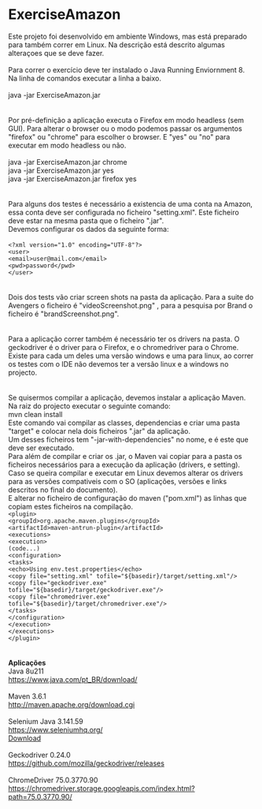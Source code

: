 # ExerciseAmazon

Este projeto foi desenvolvido em ambiente Windows, mas está preparado para também correr em Linux. Na descrição está 
descrito algumas alteraçoes que se deve fazer. <br><br>
Para correr o exercício deve ter instalado o Java Running Enviornment 8. <br>
Na linha de comandos executar a linha a baixo.<br>
<br>
java -jar ExerciseAmazon.jar <br>
<br><br>
Por pré-definição a aplicação executa o Firefox em modo headless (sem GUI). Para alterar o browser ou o modo podemos 
passar os argumentos "firefox" ou "chrome" para escolher o browser. E "yes" ou "no" para executar em modo headless ou 
não. <br><br>
java -jar ExerciseAmazon.jar chrome <br>
java -jar ExerciseAmazon.jar yes <br>
java -jar ExerciseAmazon.jar firefox yes <br>
<br><br>
Para alguns dos testes é necessário a existencia de uma conta na Amazon, essa conta deve ser configurada no ficheiro 
"setting.xml". Este ficheiro deve estar na mesma pasta que o ficheiro ".jar". <br>
Devemos configurar os dados da seguinte forma: <br><br>
`<?xml version="1.0" encoding="UTF-8"?>` <br>
`<user>` <br>
    `<email>user@mail.com</email>` <br>
    `<pwd>password</pwd>` <br>
`</user>` <br>
<br><br>
Dois dos tests vão criar screen shots na pasta da aplicação. Para a suite do Avengers o ficheiro é "videoScreenshot.png"
, para a pesquisa por Brand o ficheiro é "brandScreenshot.png". <br>
<br><br>
Para a aplicação correr também é necessário ter os drivers na pasta. O geckodriver é o driver para o Firefox, e o 
chromedriver para o Chrome. Existe para cada um deles uma versão windows e uma para linux, ao correr os testes com o 
IDE não devemos ter a versão linux e a windows no projecto. <br>
<br><br>
Se quisermos compilar a aplicação, devemos instalar a aplicação Maven. <br>
Na raiz do projecto executar o seguinte comando: <br>
mvn clean install <br>
Este comando vai compilar as classes, dependencias e criar uma pasta "target" e colocar nela dois ficheiros ".jar" da 
aplicação. <br>
Um desses ficheiros tem "-jar-with-dependencies" no nome, e é este que deve ser executado. <br>
Para além de compilar e criar os .jar, o Maven vai copiar para a pasta os ficheiros necessários para a execução da 
aplicação (drivers, e setting). <br>
Caso se queira compilar e executar em Linux devemos alterar os drivers para as versões compativeis com o SO 
(aplicações, versões e links descritos no final do documento). <br>
E alterar no ficheiro de configuração do maven ("pom.xml") as linhas que copiam estes ficheiros na compilação. <br>
`<plugin>` <br>
     `<groupId>org.apache.maven.plugins</groupId>` <br>
     `<artifactId>maven-antrun-plugin</artifactId>`<br>
     `<executions>`<br>
         `<execution>`<br>
             `(code...)` <br>
             `<configuration>`<br>
                 `<tasks>`<br>
                     `<echo>Using env.test.properties</echo>`<br>
                     `<copy file="setting.xml" tofile="${basedir}/target/setting.xml"/>`<br>
                     `<copy file="geckodriver.exe" tofile="${basedir}/target/geckodriver.exe"/>`<br>
                     `<copy file="chromedriver.exe" tofile="${basedir}/target/chromedriver.exe"/>`<br>
                 `</tasks>`<br>
             `</configuration>`<br>
         `</execution>`<br>
     `</executions>`<br>
`</plugin>`<br>
<br><br>
<b>Aplicações</b><br>
Java 8u211 <br>
https://www.java.com/pt_BR/download/ <br>
<br>
Maven 3.6.1 <br>
http://maven.apache.org/download.cgi <br>
<br>
Selenium Java 3.141.59 <br>
https://www.seleniumhq.org/ <br>
<a href="https://bit.ly/2zm3ZzF">Download</a> <br>
<br>
Geckodriver 0.24.0 <br>
https://github.com/mozilla/geckodriver/releases <br>
<br>
ChromeDriver 75.0.3770.90 <br>
https://chromedriver.storage.googleapis.com/index.html?path=75.0.3770.90/ <br>
